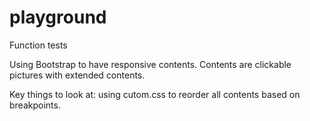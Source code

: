 # playground
Function tests

Using Bootstrap to have responsive contents. Contents are clickable pictures with extended contents.

Key things to look at: using cutom.css to reorder all contents based on breakpoints.
